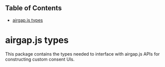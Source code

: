 <!-- START doctoc generated TOC please keep comment here to allow auto update -->
<!-- DON'T EDIT THIS SECTION, INSTEAD RE-RUN doctoc TO UPDATE -->

## Table of Contents

- [airgap.js types](#airgapjs-types)

<!-- END doctoc generated TOC please keep comment here to allow auto update -->

# airgap.js types

This package contains the types needed to interface with airgap.js APIs for constructing custom consent UIs.
